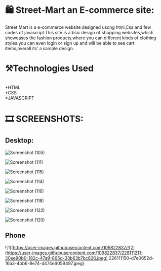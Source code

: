 # :shopping: Street-Mart an E-commerce site:
Street Mart is a e-commerce website designed usong html,Css and few codes of javascript.This site is a bsic design of shopping websites,which showcases the fashion products,where you can different kinds of clothing styles.you can even login or sign up and will be able to see cart items,overall its' a sample design.

# :hammer_and_pick:Technologies Used
<br>
*HTML
<br>
*CSS
<br>
*JAVASCRIPT


# :film_strip: SCREENSHOTS:
## Desktop:

![Screenshot (105)](https://user-images.githubusercontent.com/109822837/226108484-bd63ff76-62cd-4c6f-9d10-b896f0cd221b.png)

![Screenshot (111)](https://user-images.githubusercontent.com/109822837/226109087-4414d11d-3974-4da9-b6d5-450b0d66aa2a.png)

![Screenshot (115)](https://user-images.githubusercontent.com/109822837/226109862-04551070-5b9b-49bb-bfe5-2a323a95d789.png)

![Screenshot (114)](https://user-images.githubusercontent.com/109822837/226110255-05b9baaa-e992-40c5-848f-6fe786efe67c.png)

![Screenshot (116)](https://user-images.githubusercontent.com/109822837/226109924-63d39e7d-ae70-4844-b0bc-c46168b75f5e.png)

![Screenshot (118)](https://user-images.githubusercontent.com/109822837/226109962-5f38907d-0854-4dc4-b3c0-2917c122ff27.png)

![Screenshot (122)](https://user-images.githubusercontent.com/109822837/226110002-f8391dec-048c-4dd2-9f0a-a7f9ec9a40f8.png)

![Screenshot (120)](https://user-images.githubusercontent.com/109822837/226110037-afa26d0f-29bd-4b9e-86c0-c56f898313ec.png)


## Phone
![1](https://user-images.githubusercontent.com/109822837/![2](https://user-images.githubusercontent.com/109822837/226111211-30ee90b0-182c-47a9-865d-33b63b7bc826.jpeg)
226111150-d7e0652d-16a3-4bb6-8e74-d474e6059497.jpeg)





